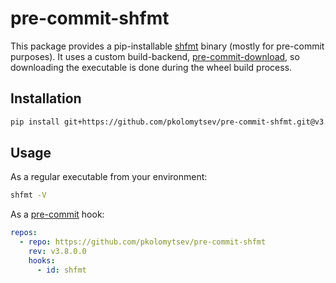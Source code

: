 # pre-commit-shfmt

This package provides a pip-installable [shfmt][1] binary (mostly for
pre-commit purposes). It uses a custom build-backend, [pre-commit-download][2],
so downloading the executable is done during the wheel build process.

## Installation

<!-- markdownlint-disable MD013 -->

```bash
pip install git+https://github.com/pkolomytsev/pre-commit-shfmt.git@v3.8.0.0
```

<!-- markdownlint-enable MD013 -->

## Usage

As a regular executable from your environment:

```bash
shfmt -V
```

As a [pre-commit][3] hook:

```yaml
repos:
  - repo: https://github.com/pkolomytsev/pre-commit-shfmt
    rev: v3.8.0.0
    hooks:
      - id: shfmt
```

[1]: https://github.com/mvdan/sh
[2]: https://github.com/pkolomytsev/pre-commit-download
[3]: https://pre-commit.com/
